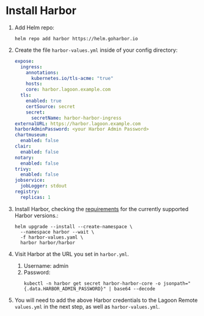 # Install Harbor

1. Add Helm repo:
    ```
    helm repo add harbor https://helm.goharbor.io
    ```
2. Create the file `harbor-values.yml` inside of your config directory:

    ```yaml title="harbor-values.yml"
    expose:
      ingress:
        annotations:
          kubernetes.io/tls-acme: "true"
        hosts:
        core: harbor.lagoon.example.com
      tls:
        enabled: true
        certSource: secret
        secret:
          secretName: harbor-harbor-ingress
    externalURL: https://harbor.lagoon.example.com
    harborAdminPassword: <your Harbor Admin Password>
    chartmuseum:
      enabled: false
    clair:
      enabled: false
    notary:
      enabled: false
    trivy:
      enabled: false
    jobservice:
      jobLogger: stdout
    registry:
      replicas: 1

    ```

1. Install Harbor, checking the [requirements](./requirements.md#harbor) for the currently supported Harbor versions.:
    ```
    helm upgrade --install --create-namespace \
      --namespace harbor --wait \
      -f harbor-values.yaml \
      harbor harbor/harbor
    ```
2. Visit Harbor at the URL you set in `harbor.yml`.
   1. Username: admin
   2. Password:
       ```
       kubectl -n harbor get secret harbor-harbor-core -o jsonpath="{.data.HARBOR_ADMIN_PASSWORD}" | base64 --decode
       ```
3. You will need to add the above Harbor credentials to the Lagoon Remote `values.yml` in the next step, as well as `harbor-values.yml`.
